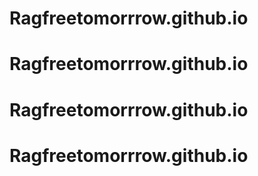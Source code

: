 # Ragfreetomorrrow.github.io
# Ragfreetomorrrow.github.io
# Ragfreetomorrrow.github.io
# Ragfreetomorrrow.github.io
